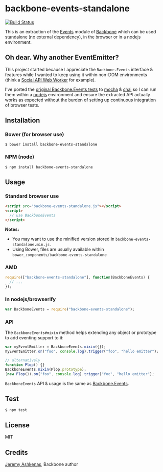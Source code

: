 backbone-events-standalone
==========================

[![Build Status](https://travis-ci.org/n1k0/backbone-events-standalone.png)](https://travis-ci.org/n1k0/backbone-events-standalone)

This is an extraction of the [Events] module of [Backbone] which can be used
standalone (no external dependency), in the browser or in a nodejs environment.

## Oh dear. Why another EventEmitter?

This project started because I appreciate the `Backbone.Events` interface &
features while I wanted to keep using it within non-DOM environments (think a
[Social API Web Worker] for example).

I've ported the [original Backbone.Events tests] to [mocha] & [chai] so I can
run them within a [nodejs] environment and ensure the extracted API actually
works as expected without the burden of setting up continuous integration of
browser tests.

## Installation

### Bower (for browser use)

```
$ bower install backbone-events-standalone
```

### NPM (node)

```
$ npm install backbone-events-standalone
```

## Usage

### Standard browser use

```html
<script src="backbone-events-standalone.js"></script>
<script>
  // use BackboneEvents
</script>
```

**Notes:**

- You may want to use the minified version stored in `backbone-events-standalone.min.js`.
- Using Bower, files are usually available within `bower_components/backbone-events-standalone`

### AMD

```js
require(["backbone-events-standalone"], function(BackboneEvents) {
  // ...
});
```

### In nodejs/browserify

```js
var BackboneEvents = require("backbone-events-standalone");
```

### API

The `BackboneEvents#mixin` method helps extending any object or prototype to add eventing
support to it:

```js
var myEventEmitter = BackboneEvents.mixin({});
myEventEmitter.on("foo", console.log).trigger("foo", "hello emitter");

// alternatively
function Plop() {}
BackboneEvents.mixin(Plop.prototype);
(new Plop()).on("foo", console.log).trigger("foo", "hello emitter");
```

`BackboneEvents` API & usage is the same as [Backbone.Events].

## Test

```
$ npm test
```

## License

MIT

## Credits

[Jeremy Ashkenas](http://ashkenas.com/), Backbone author

[Events]: http://backbonejs.org/#Events
[Backbone.Events]: http://backbonejs.org/#Events
[Backbone]: http://backbonejs.org/
[mocha]: (http://mochajs.org/)
[chai]: http://chaijs.com/
[nodejs]: nodejs.org/
[original Backbone.Events tests]: https://github.com/jashkenas/backbone/blob/699fe3271262043bb137bae97bd0003d6d193f27/test/events.js
[Social API Web Worker]: https://developer.mozilla.org/en-US/docs/Social_API/Service_worker_API_reference

